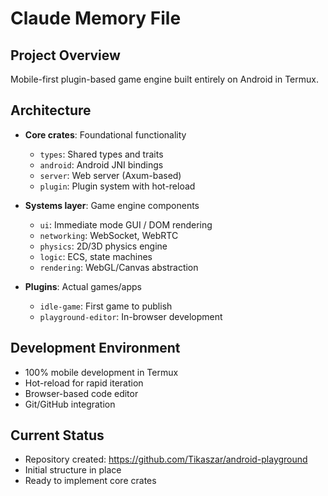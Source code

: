 # Claude Memory File

## Project Overview
Mobile-first plugin-based game engine built entirely on Android in Termux.

## Architecture
- **Core crates**: Foundational functionality
  - `types`: Shared types and traits
  - `android`: Android JNI bindings
  - `server`: Web server (Axum-based)
  - `plugin`: Plugin system with hot-reload
  
- **Systems layer**: Game engine components
  - `ui`: Immediate mode GUI / DOM rendering
  - `networking`: WebSocket, WebRTC
  - `physics`: 2D/3D physics engine
  - `logic`: ECS, state machines
  - `rendering`: WebGL/Canvas abstraction
  
- **Plugins**: Actual games/apps
  - `idle-game`: First game to publish
  - `playground-editor`: In-browser development

## Development Environment
- 100% mobile development in Termux
- Hot-reload for rapid iteration
- Browser-based code editor
- Git/GitHub integration

## Current Status
- Repository created: https://github.com/Tikaszar/android-playground
- Initial structure in place
- Ready to implement core crates